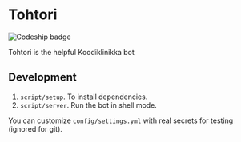 # Tohtori
![Codeship badge](https://codeship.com/projects/13708060-b217-0132-f628-42d6ec1e1524/status?branch=master)

Tohtori is the helpful Koodiklinikka bot

## Development

1. `script/setup`. To install dependencies.
2. `script/server`. Run the bot in shell mode.

You can customize `config/settings.yml` with real secrets for testing (ignored for git).
 


